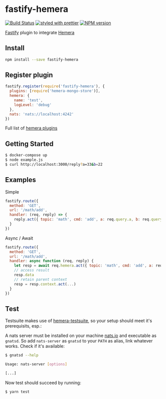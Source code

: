 # fastify-hemera

[![Build Status](https://travis-ci.org/hemerajs/fastify-hemera.svg?branch=master)](https://travis-ci.org/hemerajs/fastify-hemera)
[![styled with prettier](https://img.shields.io/badge/styled_with-prettier-ff69b4.svg)](#badge)
[![NPM version](https://img.shields.io/npm/v/fastify-hemera.svg?style=flat)](https://www.npmjs.com/package/fastify-hemera)

[Fastify](https://github.com/fastify/fastify) plugin to integrate [Hemera](https://github.com/hemerajs/hemera)

## Install

```bash
npm install --save fastify-hemera
```

## Register plugin

```js
fastify.register(require('fastify-hemera'), {
  plugins: [require('hemera-mongo-store')],
  hemera: {
    name: 'test',
    logLevel: 'debug'
  },
  nats: 'nats://localhost:4242'
})
```

Full list of [hemera plugins](https://github.com/hemerajs/hemera#packages)

## Getting Started

```bash
$ docker-compose up
$ node example.js
$ curl http://localhost:3000/reply?a=33&b=22
```

## Examples

Simple

```js
fastify.route({
  method: 'GET',
  url: '/math/add',
  handler: (req, reply) => {
    reply.act({ topic: 'math', cmd: 'add', a: req.query.a, b: req.query.b })
  }
})
```

Async / Await

```js
fastify.route({
  method: 'GET',
  url: '/math/add',
  handler: async function (req, reply) {
    let resp = await req.hemera.act({ topic: 'math', cmd: 'add', a: req.query.a, b: req.query.b })
    // access result
    resp.data
    // retain parent context
    resp = resp.context.act(...)
  }
})
```

## Test

Testsuite makes use of [hemera-testsuite](https://github.com/hemerajs/hemera-testsuite), so your setup should meet it's prerequisits, esp.:

A nats server must be installed on your machine [nats.io](https://nats.io/download/nats-io/nats-server/) and executable as `gnatsd`. So add `nats-server` as `gnatsd` to your `PATH` as alias, link whatever works. Check if it's available:

```sh
$ gnatsd --help

Usage: nats-server [options]

[...]
```

Now test should succeed by running:

```sh
$ yarn test
```